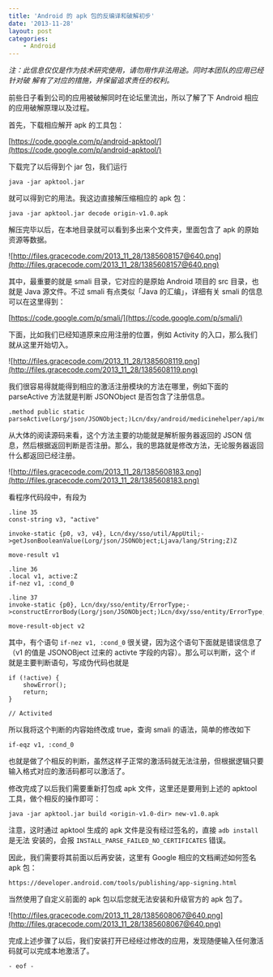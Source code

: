 ```yaml
---
title: 'Android 的 apk 包的反编译和破解初步'
date: '2013-11-28'
layout: post
categories:
    - Android
---
```


_注：此信息仅仅是作为技术研究使用，请勿用作非法用途。同时本团队的应用已经针对破
解有了对应的措施，并保留追求责任的权利。_


前些日子看到公司的应用被破解同时在论坛里流出，所以了解了下 Android 相应的应用破解原理以及过程。

首先，下载相应解开 apk 的工具包：

[https://code.google.com/p/android-apktool/](https://code.google.com/p/android-apktool/)

下载完了以后得到个 jar 包，我们运行

	java -jar apktool.jar

就可以得到它的用法。我这边直接解压缩相应的 apk 包：

	java -jar apktool.jar decode origin-v1.0.apk

解压完毕以后，在本地目录就可以看到多出来个文件夹，里面包含了 apk 的原始资源等数据。

![http://files.gracecode.com/2013_11_28/1385608157@640.png](http://files.gracecode.com/2013_11_28/1385608157@640.png)

其中，最重要的就是 smali 目录，它对应的是原始 Android 项目的 src 目录，也就是 Java 源文件。不过 smali 有点类似「Java 的汇编」，详细有关 smali 的信息可以在这里得到：

[https://code.google.com/p/smali/](https://code.google.com/p/smali/)

下面，比如我们已经知道原来应用注册的位置，例如 Activity 的入口，那么我们就从这里开始切入。

![http://files.gracecode.com/2013_11_28/1385608119.png](http://files.gracecode.com/2013_11_28/1385608119.png)

我们很容易得就能得到相应的激活注册模块的方法在哪里，例如下面的 parseActive 方法就是判断 JSONObject 是否包含了注册信息。

	.method public static parseActive(Lorg/json/JSONObject;)Lcn/dxy/android/medicinehelper/api/model/Active;

从大体的阅读源码来看，这个方法主要的功能就是解析服务器返回的 JSON 信息，然后根据返回判断是否注册。那么，我的思路就是修改方法，无论服务器返回什么都返回已经注册。

![http://files.gracecode.com/2013_11_28/1385608183.png](http://files.gracecode.com/2013_11_28/1385608183.png)

看程序代码段中，有段为


    .line 35
    const-string v3, "active"

    invoke-static {p0, v3, v4}, Lcn/dxy/sso/util/AppUtil;->getJsonBooleanValue(Lorg/json/JSONObject;Ljava/lang/String;Z)Z

    move-result v1

    .line 36
    .local v1, active:Z
    if-nez v1, :cond_0

    .line 37
    invoke-static {p0}, Lcn/dxy/sso/entity/ErrorType;->constructErrorBody(Lorg/json/JSONObject;)Lcn/dxy/sso/entity/ErrorType;

    move-result-object v2


其中，有个语句 `if-nez v1, :cond_0` 很关键，因为这个语句下面就是错误信息了（v1 的值是 JSONOBject 过来的 activte 字段的内容）。那么可以判断，这个 if 就是主要判断语句，写成伪代码也就是

```
if (!active) {
	showError();
	return;
}

// Activited
```

所以我将这个判断的内容始终改成 true，查询 smali 的语法，简单的修改如下

    if-eqz v1, :cond_0
    
也就是做了个相反的判断，虽然这样子正常的激活码就无法注册，但根据逻辑只要输入格式对应的激活码都可以激活了。

修改完成了以后我们需要重新打包成 apk 文件，这里还是要用到上述的 apktool 工具，做个相反的操作即可：

	java -jar apktool.jar build <origin-v1.0-dir> new-v1.0.apk

注意，这时通过 apktool 生成的 apk 文件是没有经过签名的，直接 `adb install` 是无法
安装的，会报 `INSTALL_PARSE_FAILED_NO_CERTIFICATES` 错误。

因此，我们需要将其前面以后再安装，这里有 Google 相应的文档阐述如何签名 apk 包：
    
    https://developer.android.com/tools/publishing/app-signing.html

当然使用了自定义前面的 apk 包以后您就无法安装和升级官方的 apk 包了。


![http://files.gracecode.com/2013_11_28/1385608067@640.png](http://files.gracecode.com/2013_11_28/1385608067@640.png)


完成上述步骤了以后，我们安装打开已经经过修改的应用，发现随便输入任何激活码就可以完成本地激活了。 


`- eof -`


